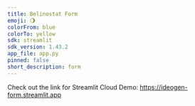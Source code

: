 ```yaml
---
title: Belinostat Form
emoji: 🌖
colorFrom: blue
colorTo: yellow
sdk: streamlit
sdk_version: 1.43.2
app_file: app.py
pinned: false
short_description: form
---
```


Check out the link for Streamlit Cloud Demo: https://ideogen-form.streamlit.app
